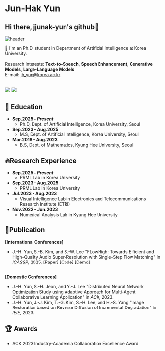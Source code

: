 # Jun-Hak Yun
## Hi there, jjunak-yun's github👋
![header](https://capsule-render.vercel.app/api?type=rect&color=auto&height=300&section=header&text=Welcome!&fontSize=90)

🏫 I'm an Ph.D. student in Department of Artificial Intelligence at Korea University.
<br><br> Research Interests: **Text-to-Speech**, **Speech Enhancement**, **Generative Models**, **Large-Language Models**
<br>E-mail: jh_yun@korea.ac.kr

## <a href="https://www.linkedin.com/in/JunhakYun-b64970332/"> <img src="https://img.shields.io/badge/LinkedIn-1572B6?style=flat-square&logo=&logoColor=blue"/></a>   <a href="https://scholar.google.co.kr/citations?hl=ko&user=Qk4l_J0AAAAJ"> <img src="https://img.shields.io/badge/GoogleScholar-b31b1b?style=flat-square"/></a>  

## 🌱 Education
* **Sep.2025 - _Present_**
  * Ph.D, Dept. of Artificial Intelligence, Korea University, Seoul
* **Sep.2023 - Aug.2025**
  * M.S, Dept. of Artificial Intelligence, Korea University, Seoul
* **Mar.2018 - Aug.2023**
  * B.S, Dept. of Mathematics, Kyung Hee University, Seoul

## 🔥Research Experience
* **Sep.2025 - _Present_**
  * PRML Lab in Korea University
* **Sep.2023 - Aug.2025**
  * PRML Lab in Korea University
* **Jul.2023 - Aug.2023**
  * Visual Intelligence Lab in Electronics and Telecommunications Research Institute (ETRI)
* **Nov.2022 - Jun.2023**
  * Numerical Analysis Lab in Kyung Hee University

## 📑Publication
**[International Conferences]**
* J.-H. Yun, S.-B. Kim, and S.-W. Lee "FLowHigh: Towards Efficient and High-Quality Audio Super-Resolution with Single-Step Flow Matching" in _ICASSP_, 2025. [[Paper]](https://arxiv.org/abs/2501.04926) [[Code]](https://github.com/jjunak-yun/FLowHigh_code) [[Demo]](https://jjunak-yun.github.io/FLowHigh/)

<br>**[Domestic Conferences]**
* J.-H. Yun, S.-H. Jeon, and Y.-J. Lee "Distributed Neural Network Optimization Study using Adaptive Approach for Multi-Agent Collaborative Learning Application" in _ACK_, 2023.
* J.-H. Yun, J.-J. Kim, T.-G. Kim, S.-H. Lee, and H.-S. Yang "Image Restoration based on Reverse Diffusion of Incremental Degradation" in _IEIE_, 2023.

## 🏆 Awards
* ACK 2023 Industry-Academia Collaboration Excellence Award
  
<!--(
**jjunak-yun/jjunak-yun** is a ✨ _special_ ✨ repository because its `README.md` (this file) appears on your GitHub profile.

Here are some ideas to get you started:

- 🔭 I’m currently working on Korea University
- 🌱 I’m currently learning Artificial intelligence
- 👯 I’m looking to collaborate on ...
- 🤔 I’m looking for help with ...
- 💬 Ask me about ...
- 📫 How to reach me: ...
- 😄 Pronouns: ...
- ⚡ Fun fact: ...
-->
